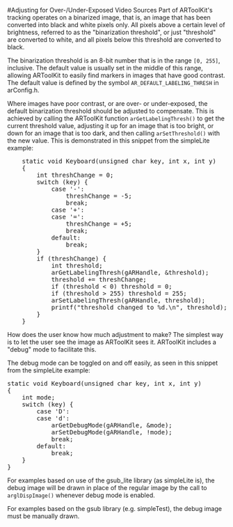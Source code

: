 #Adjusting for Over-/Under-Exposed Video Sources
Part of ARToolKit's tracking operates on a binarized image, that is, an image that has been converted into black and white pixels only. All pixels above a certain level of brightness, referred to as the "binarization threshold", or just "threshold" are converted to white, and all pixels below this threshold are converted to black.

The binarization threshold is an 8-bit number that is in the range `[0, 255]`, inclusive. The default value is usually set in the middle of this range, allowing ARToolKit to easily find markers in images that have good contrast. The default value is defined by the symbol `AR_DEFAULT_LABELING_THRESH` in arConfig.h.

Where images have poor contrast, or are over- or under-exposed, the default binarization threshold should be adjusted to compensate. This is achieved by calling the ARToolKit function `arGetLabelingThresh()` to get the current threshold value, adjusting it up for an image that is too bright, or down for an image that is too dark, and then calling `arSetThreshold()` with the new value. This is demonstrated in this snippet from the simpleLite example:
<pre>
    static void Keyboard(unsigned char key, int x, int y)
    {
        int threshChange = 0;
        switch (key) {
            case '-':
                threshChange = -5;
                break;
            case '+':
            case '=':
                threshChange = +5;
                break;
            default:
                break;
        }
        if (threshChange) {
            int threshold;
            arGetLabelingThresh(gARHandle, &threshold);
            threshold += threshChange;
            if (threshold < 0) threshold = 0;
            if (threshold > 255) threshold = 255;
            arSetLabelingThresh(gARHandle, threshold);
            printf("threshold changed to %d.\n", threshold);
        }
    }
</pre>

How does the user know how much adjustment to make? The simplest way is to let the user see the image as ARToolKit sees it. ARToolKit includes a "debug" mode to facilitate this.

The debug mode can be toggled on and off easily, as seen in this snippet from the simpleLite example:
<pre>
static void Keyboard(unsigned char key, int x, int y) 
{
    int mode;
    switch (key) {
        case 'D':
        case 'd':
            arGetDebugMode(gARHandle, &mode);
            arSetDebugMode(gARHandle, !mode);
            break;
        default:
            break;
    }
}
</pre>

For examples based on use of the gsub_lite library (as simpleLite is), the debug image will be drawn in place of the regular image by the call to `arglDispImage()` whenever debug mode is enabled.

For examples based on the gsub library (e.g. simpleTest), the debug image must be manually drawn.